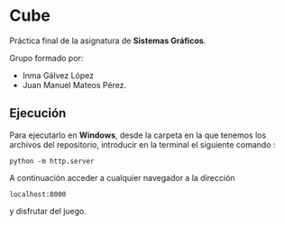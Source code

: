 # Cube

Práctica final de la asignatura de **Sistemas Gráficos**.

Grupo formado por:
- Inma Gálvez López
- Juan Manuel Mateos Pérez.

## Ejecución

Para ejecutarlo en **Windows**, desde la carpeta en la que tenemos los archivos del repositorio, introducir en la terminal el siguiente comando : 

`python -m http.server`

A continuación acceder a cualquier navegador a la dirección

`localhost:8000`

y disfrutar del juego.